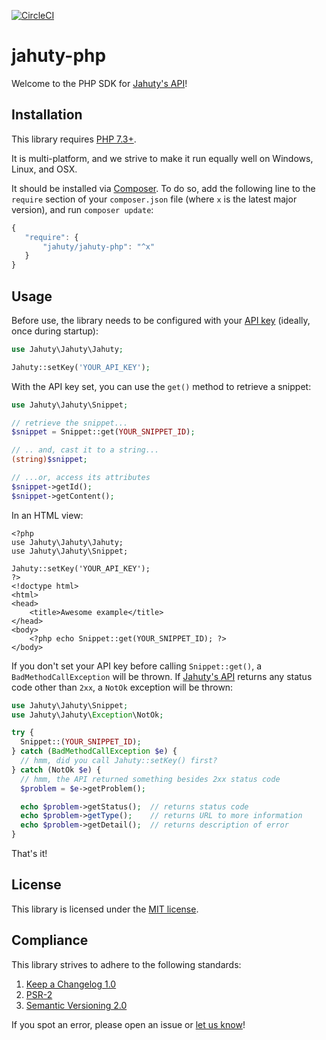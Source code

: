 [![CircleCI](https://circleci.com/gh/jahuty/jahuty-php.svg?style=svg)](https://circleci.com/gh/jahuty/jahuty-php)

# jahuty-php

Welcome to the PHP SDK for [Jahuty's API](https://www.jahuty.com/docs/api)!

## Installation

This library requires [PHP 7.3+](https://secure.php.net).

It is multi-platform, and we strive to make it run equally well on Windows, Linux, and OSX.

It should be installed via [Composer](https://getcomposer.org). To do so, add the following line to the `require` section of your `composer.json` file (where `x` is the latest major version), and run `composer update`:

```javascript
{
   "require": {
       "jahuty/jahuty-php": "^x"
   }
}
```

## Usage

Before use, the library needs to be configured with your [API key](https://www.jahuty.com/docs/api#authentication) (ideally, once during startup):

```php
use Jahuty\Jahuty\Jahuty;

Jahuty::setKey('YOUR_API_KEY');
```

With the API key set, you can use the `get()` method to retrieve a snippet:

```php
use Jahuty\Jahuty\Snippet;

// retrieve the snippet...
$snippet = Snippet::get(YOUR_SNIPPET_ID);

// .. and, cast it to a string...
(string)$snippet;

// ...or, access its attributes
$snippet->getId();
$snippet->getContent();
```

In an HTML view:

```html+php
<?php
use Jahuty\Jahuty\Jahuty;
use Jahuty\Jahuty\Snippet;

Jahuty::setKey('YOUR_API_KEY');
?>
<!doctype html>
<html>
<head>
    <title>Awesome example</title>
</head>
<body>
    <?php echo Snippet::get(YOUR_SNIPPET_ID); ?>
</body>
```

If you don't set your API key before calling `Snippet::get()`, a `BadMethodCallException` will be thrown. If [Jahuty's API](https://www.jahuty.com/docs/api) returns any status code other than `2xx`, a `NotOk` exception will be thrown:

```php
use Jahuty\Jahuty\Snippet;
use Jahuty\Jahuty\Exception\NotOk;

try {
  Snippet::(YOUR_SNIPPET_ID);
} catch (BadMethodCallException $e) {
  // hmm, did you call Jahuty::setKey() first?
} catch (NotOk $e) {
  // hmm, the API returned something besides 2xx status code
  $problem = $e->getProblem();

  echo $problem->getStatus();  // returns status code
  echo $problem->getType();    // returns URL to more information
  echo $problem->getDetail();  // returns description of error
}
```

That's it!

## License

This library is licensed under the [MIT license](LICENSE).

## Compliance

This library strives to adhere to the following standards:

1. [Keep a Changelog 1.0](http://keepachangelog.com/en/1.0.0/)
2. [PSR-2](https://github.com/php-fig/fig-standards/blob/master/accepted/PSR-2-coding-style-guide.md)
5. [Semantic Versioning 2.0](http://semver.org/spec/v2.0.0.html)

If you spot an error, please open an issue or [let us know](https://www.jahuty.com/contacts/new)!
